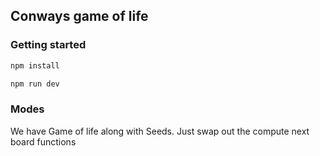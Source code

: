 ## Conways game of life

### Getting started

```bash
npm install
```

```bash
npm run dev
```

### Modes

We have Game of life along with Seeds. Just swap out the compute next board functions
